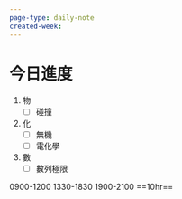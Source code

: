 ```yaml
---
page-type: daily-note
created-week:
---
```

# 今日進度
1. 物
	- [ ] 碰撞
2. 化
	- [ ] 無機
	- [ ] 電化學
3. 數
	- [ ] 數列極限

0900-1200
1330-1830
1900-2100
==10hr==